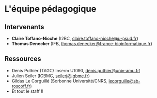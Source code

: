 # L'équipe pédagogique

## Intervenants

- **Claire Toffano-Nioche** (I2BC, claire.toffano-nioche@u-psud.fr)
- **Thomas Denecker** (IFB, thomas.denecker@france-bioinformatique.fr) 

## Ressources

- Denis Puthier (TAGC/ Inserm U1090,  denis.puthier@univ-amu.fr)
- Julien Seiler (IGBMC, seilerj@igbmc.fr)
- Gildas Le Corguillé (Sorbonne Université/CNRS, lecorguille@sb-roscoff.fr)
- Et tout le staff !!